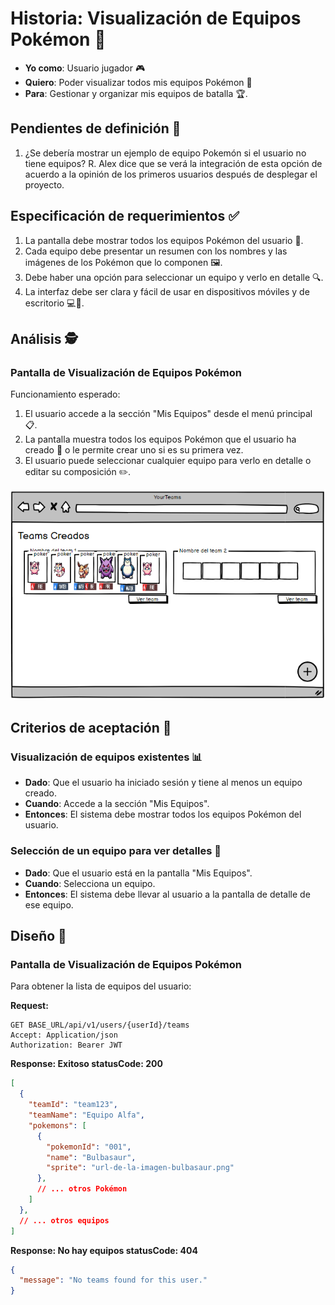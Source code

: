 # Historia: Visualización de Equipos Pokémon 📜

- **Yo como**: Usuario jugador 🎮
- **Quiero**: Poder visualizar todos mis equipos Pokémon 🧐
- **Para**: Gestionar y organizar mis equipos de batalla 🏆.

## Pendientes de definición 🤔

1. ¿Se debería mostrar un ejemplo de equipo Pokemón si el usuario no tiene equipos?
   R. Alex dice que se verá la integración de esta opción de acuerdo a la opinión de los primeros usuarios después de desplegar el proyecto.

## Especificación de requerimientos ✅

1. La pantalla debe mostrar todos los equipos Pokémon del usuario 📲.
2. Cada equipo debe presentar un resumen con los nombres y las imágenes de los Pokémon que lo componen 🖼️.
3. Debe haber una opción para seleccionar un equipo y verlo en detalle 🔍.
4. La interfaz debe ser clara y fácil de usar en dispositivos móviles y de escritorio 💻📱.

## Análisis 🕵️

### Pantalla de Visualización de Equipos Pokémon

Funcionamiento esperado:

1. El usuario accede a la sección "Mis Equipos" desde el menú principal 📋.
2. La pantalla muestra todos los equipos Pokémon que el usuario ha creado 🌟 o le permite crear uno si es su primera vez.
3. El usuario puede seleccionar cualquier equipo para verlo en detalle o editar su composición ✏️.

![Pantalla tus equipos pokemón](../imagenes/tus_equipos_pokemon.png)

## Criterios de aceptación 🎯

### Visualización de equipos existentes 📊

- **Dado**: Que el usuario ha iniciado sesión y tiene al menos un equipo creado.
- **Cuando**: Accede a la sección "Mis Equipos".
- **Entonces**: El sistema debe mostrar todos los equipos Pokémon del usuario.

### Selección de un equipo para ver detalles 🔎

- **Dado**: Que el usuario está en la pantalla "Mis Equipos".
- **Cuando**: Selecciona un equipo.
- **Entonces**: El sistema debe llevar al usuario a la pantalla de detalle de ese equipo.

## Diseño 🎨

### Pantalla de Visualización de Equipos Pokémon

Para obtener la lista de equipos del usuario:

**Request:**
```http
GET BASE_URL/api/v1/users/{userId}/teams
Accept: Application/json
Authorization: Bearer JWT
```

**Response: Exitoso statusCode: 200**
```json
[
  {
    "teamId": "team123",
    "teamName": "Equipo Alfa",
    "pokemons": [
      {
        "pokemonId": "001",
        "name": "Bulbasaur",
        "sprite": "url-de-la-imagen-bulbasaur.png"
      },
      // ... otros Pokémon
    ]
  },
  // ... otros equipos
]
```

**Response: No hay equipos statusCode: 404**
```json
{
  "message": "No teams found for this user."
}
```
